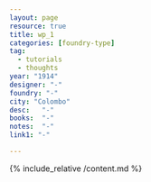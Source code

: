 ```yaml
---
layout: page
resource: true
title: wp_1
categories: [foundry-type]
tag:
  - tutorials
  - thoughts
year: "1914"
designer: "-"
foundry: "-"
city: "Colombo"
desc:   "-"
books:  "-"
notes:  "-"
link1: "-"

---
```


{% include_relative /content.md %}
